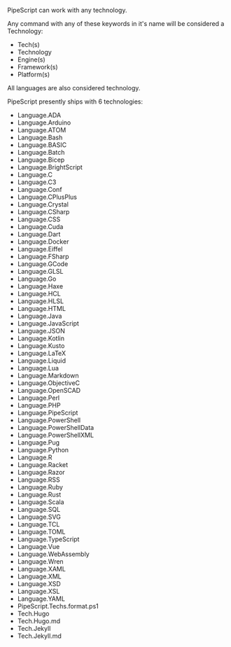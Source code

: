 PipeScript can work with any technology.

Any command with any of these keywords in it's name will be considered a Technology:

* Tech(s)
* Technology
* Engine(s)
* Framework(s)
* Platform(s)

All languages are also considered technology.

PipeScript presently ships with 6 technologies:

* Language.ADA
* Language.Arduino
* Language.ATOM
* Language.Bash
* Language.BASIC
* Language.Batch
* Language.Bicep
* Language.BrightScript
* Language.C
* Language.C3
* Language.Conf
* Language.CPlusPlus
* Language.Crystal
* Language.CSharp
* Language.CSS
* Language.Cuda
* Language.Dart
* Language.Docker
* Language.Eiffel
* Language.FSharp
* Language.GCode
* Language.GLSL
* Language.Go
* Language.Haxe
* Language.HCL
* Language.HLSL
* Language.HTML
* Language.Java
* Language.JavaScript
* Language.JSON
* Language.Kotlin
* Language.Kusto
* Language.LaTeX
* Language.Liquid
* Language.Lua
* Language.Markdown
* Language.ObjectiveC
* Language.OpenSCAD
* Language.Perl
* Language.PHP
* Language.PipeScript
* Language.PowerShell
* Language.PowerShellData
* Language.PowerShellXML
* Language.Pug
* Language.Python
* Language.R
* Language.Racket
* Language.Razor
* Language.RSS
* Language.Ruby
* Language.Rust
* Language.Scala
* Language.SQL
* Language.SVG
* Language.TCL
* Language.TOML
* Language.TypeScript
* Language.Vue
* Language.WebAssembly
* Language.Wren
* Language.XAML
* Language.XML
* Language.XSD
* Language.XSL
* Language.YAML
* PipeScript.Techs.format.ps1
* Tech.Hugo
* Tech.Hugo.md
* Tech.Jekyll
* Tech.Jekyll.md

